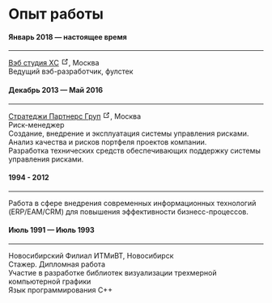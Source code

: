 <link rel="stylesheet" type="text/css" href="/style.css">

# Опыт работы

#### Январь 2018 — настоящее время
<hr class="divider">   
<a href="#">Вэб студия ХC</a>
<svg xmlns="http://www.w3.org/2000/svg" aria-hidden="true" x="0px" y="0px" viewBox="0 0 100 100" width="15" height="15" class="icon outbound"><path fill="currentColor" d="M18.8,85.1h56l0,0c2.2,0,4-1.8,4-4v-32h-8v28h-48v-48h28v-8h-32l0,0c-2.2,0-4,1.8-4,4v56C14.8,83.3,16.6,85.1,18.8,85.1z"></path><polygon fill="currentColor" points="45.7,48.7 51.3,54.3 77.2,28.5 77.2,37.2 85.2,37.2 85.2,14.9 62.8,14.9 62.8,22.9 71.5,22.9"></polygon></svg>, 
Москва<br>   
Ведущий вэб-разработчик, фулстек

#### Декабрь 2013 — Май 2016
<hr class="divider">   
<a href="http://strategy.ru">Cтратеджи Партнерс Груп</a>
<svg xmlns="http://www.w3.org/2000/svg" aria-hidden="true" x="0px" y="0px" viewBox="0 0 100 100" width="15" height="15" class="icon outbound"><path fill="currentColor" d="M18.8,85.1h56l0,0c2.2,0,4-1.8,4-4v-32h-8v28h-48v-48h28v-8h-32l0,0c-2.2,0-4,1.8-4,4v56C14.8,83.3,16.6,85.1,18.8,85.1z"></path><polygon fill="currentColor" points="45.7,48.7 51.3,54.3 77.2,28.5 77.2,37.2 85.2,37.2 85.2,14.9 62.8,14.9 62.8,22.9 71.5,22.9"></polygon></svg>,  
Москва<br>   
Риск-менеджер<br>
Создание, внедрение и эксплуатация системы управления рисками. <br>
Анализ качества и рисков портфеля проектов компании.<br>
Разработка технических средств обеспечивающих поддержку системы управления рисками.

#### 1994 - 2012
<hr class="divider">   
Работа в сфере внедрения современных информационных технологий (ERP/EAM/CRM) для повышения эффективности бизнесс-процессов.

#### Июль 1991 — Июль 1993
<hr class="divider">   
Новосибирский Филиал ИТМиВТ, Новосибирск<br>   
Стажер. Дипломная работа<br>
Участие в разработке библиотек визуализации трехмерной компьютерной графики<br> 
Язык программирования C++